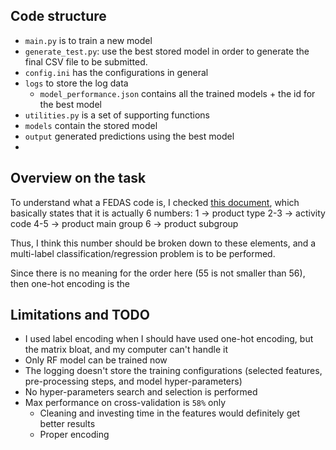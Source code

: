 ## Code structure
* `main.py` is to train a new model
* `generate_test.py`: use the best stored model in order to generate the final CSV file to be submitted.
* `config.ini` has the configurations in general
* `logs` to store the log data
  * `model_performance.json` contains all the trained models + the id for the best model
* `utilities.py` is a set of supporting functions
* `models` contain the stored model
* `output` generated predictions using the best model
* 
## Overview on the task
To understand what a FEDAS code is, I checked [this document](https://www.sgidho.com/SiteAssets/SitePages/Guideline%20FEDAS%20Product%20Classification%20KEY%20-%20PCK/I-3%20FEDAS%20Introduction%20EN%20V4.0%20www%2015.11-2018.pdf), which basically states that it is actually 6 numbers:
1   -> product type
2-3 -> activity code
4-5 -> product main group
6   -> product subgroup

Thus, I think this number should be broken down to these elements, and a multi-label classification/regression problem is to be performed.

Since there is no meaning for the order here (55 is not smaller than 56), then one-hot encoding is the 

## Limitations and TODO
* I used label encoding when I should have used one-hot encoding, but the matrix bloat, and my computer can't handle it
* Only RF model can be trained now
* The logging doesn't store the training configurations (selected features, pre-processing steps, and model hyper-parameters)
* No hyper-parameters search and selection is performed
* Max performance on cross-validation is `58%` only
  * Cleaning and investing time in the features would definitely get better results
  * Proper encoding
